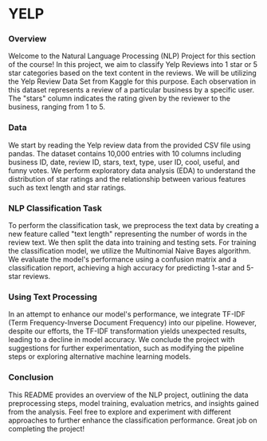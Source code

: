 # YELP

### Overview
Welcome to the Natural Language Processing (NLP) Project for this section of the course! In this project, we aim to classify Yelp Reviews into 1 star or 5 star categories based on the text content in the reviews. We will be utilizing the Yelp Review Data Set from Kaggle for this purpose. Each observation in this dataset represents a review of a particular business by a specific user. The "stars" column indicates the rating given by the reviewer to the business, ranging from 1 to 5.

### Data
We start by reading the Yelp review data from the provided CSV file using pandas. The dataset contains 10,000 entries with 10 columns including business ID, date, review ID, stars, text, type, user ID, cool, useful, and funny votes. We perform exploratory data analysis (EDA) to understand the distribution of star ratings and the relationship between various features such as text length and star ratings.

### NLP Classification Task
To perform the classification task, we preprocess the text data by creating a new feature called "text length" representing the number of words in the review text. We then split the data into training and testing sets. For training the classification model, we utilize the Multinomial Naive Bayes algorithm. We evaluate the model's performance using a confusion matrix and a classification report, achieving a high accuracy for predicting 1-star and 5-star reviews.

### Using Text Processing
In an attempt to enhance our model's performance, we integrate TF-IDF (Term Frequency-Inverse Document Frequency) into our pipeline. However, despite our efforts, the TF-IDF transformation yields unexpected results, leading to a decline in model accuracy. We conclude the project with suggestions for further experimentation, such as modifying the pipeline steps or exploring alternative machine learning models.

### Conclusion
This README provides an overview of the NLP project, outlining the data preprocessing steps, model training, evaluation metrics, and insights gained from the analysis. Feel free to explore and experiment with different approaches to further enhance the classification performance. Great job on completing the project!

